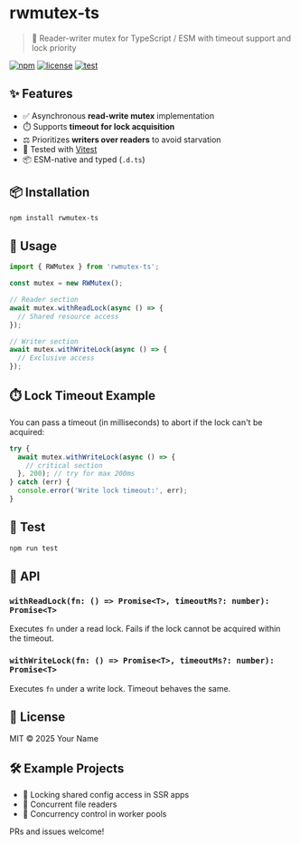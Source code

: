 # rwmutex-ts

> 🧵 Reader-writer mutex for TypeScript / ESM with timeout support and lock priority

[![npm](https://img.shields.io/npm/v/rwmutex-ts)](https://www.npmjs.com/package/rwmutex-ts)
[![license](https://img.shields.io/npm/l/rwmutex-ts)](LICENSE)
[![test](https://img.shields.io/badge/tested-vitest-9cf.svg)](https://vitest.dev)

## ✨ Features

- ✅ Asynchronous **read-write mutex** implementation
- ⏱️ Supports **timeout for lock acquisition**
- ⚖️ Prioritizes **writers over readers** to avoid starvation
- 🧪 Tested with [Vitest](https://vitest.dev)
- 📦 ESM-native and typed (`.d.ts`)

## 📦 Installation

```bash
npm install rwmutex-ts
```

## 🔧 Usage

```typescript
import { RWMutex } from 'rwmutex-ts';

const mutex = new RWMutex();

// Reader section
await mutex.withReadLock(async () => {
  // Shared resource access
});

// Writer section
await mutex.withWriteLock(async () => {
  // Exclusive access
});
```

## ⏱️ Lock Timeout Example

You can pass a timeout (in milliseconds) to abort if the lock can't be acquired:

```typescript
try {
  await mutex.withWriteLock(async () => {
    // critical section
  }, 200); // try for max 200ms
} catch (err) {
  console.error('Write lock timeout:', err);
}
```

## 🧪 Test

```bash
npm run test
```

## 📘 API

### `withReadLock(fn: () => Promise<T>, timeoutMs?: number): Promise<T>`

Executes `fn` under a read lock. Fails if the lock cannot be acquired within the timeout.

### `withWriteLock(fn: () => Promise<T>, timeoutMs?: number): Promise<T>`

Executes `fn` under a write lock. Timeout behaves the same.

## 📄 License

MIT © 2025 Your Name

## 🛠 Example Projects

- 🔐 Locking shared config access in SSR apps
- 📁 Concurrent file readers
- 🧵 Concurrency control in worker pools

PRs and issues welcome!
